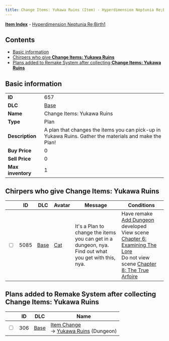 ```yaml
---
title: Change Items: Yukawa Ruins (Item) - Hyperdimension Neptunia Re;Birth1
---
```


[**Item Index**](/neptunia/rb1/item/index.html) - [Hyperdimension Neptunia Re;Birth1](/neptunia/rb1)

## Contents

- [Basic information](#basic-information)
- [Chirpers who give **Change Items: Yukawa Ruins**](#chirpers-who-give-change-items-yukawa-ruins)
- [Plans added to Remake System after collecting **Change Items: Yukawa Ruins**](#plans-added-to-remake-system-after-collecting-change-items-yukawa-ruins)
## Basic information

|   |   |
| -- | -- |
| **ID** | 657 |
| **DLC** | [Base](/neptunia/rb1/dlc/1-base.html) |
| **Name** | Change Items: Yukawa Ruins |
| **Type** | Plan |
| **Description** | A plan that changes the items you can pick-up in Yukawa Ruins. Gather the materials and make the Plan! |
| **Buy Price** | 0 |
| **Sell Price** | 0 |
| **Max inventory** | 1 |


## Chirpers who give **Change Items: Yukawa Ruins**

|    | ID | DLC | Avatar | Message | Conditions |
| -- | -- | --- | ------ | ------- | ---------- |
| <input type="checkbox" id="rb1-chirper-event-1-5085" class="trackbox" /> | 5085 | [Base](/neptunia/rb1/dlc/1-base.html) | [Cat](/neptunia/rb1/undefined/1-226-cat.html) | It's a Plan to change the items you can get in a dungeon, nya.<br />Find out what you get with this, nya. | Have remake [Add Dungeon](/neptunia/rb1/remake/1-220-add-dungeon.html) developed<br />View scene [Chapter 6: Examining The Lore](/neptunia/rb1/scene/1-603-chapter-6-examining-the-lore.html)<br />Do not view scene [Chapter 8: The True Arfoire](/neptunia/rb1/scene/1-807-chapter-8-the-true-arfoire.html) |


## Plans added to Remake System after collecting **Change Items: Yukawa Ruins**

|    | ID | DLC | Name |
| -- | -- | --- | ---- |
| <input type="checkbox" id="rb1-remake-1-306" class="trackbox" /> | 306 | [Base](/neptunia/rb1/dlc/1-base.html) | [Item Change](/neptunia/rb1/remake/1-306-item-change.html)<br /> → [Yukawa Ruins](/neptunia/rb1/dungeon/1-116-yukawa-ruins.html) (Dungeon) |
